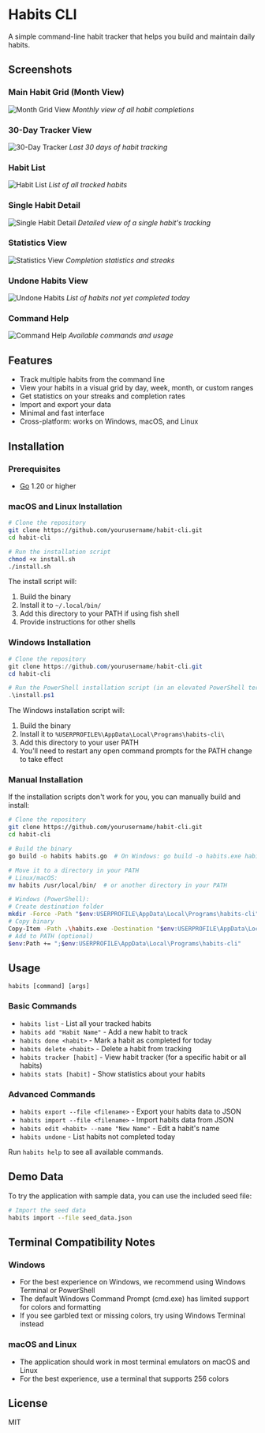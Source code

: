 # Habits CLI

A simple command-line habit tracker that helps you build and maintain daily habits.

## Screenshots

### Main Habit Grid (Month View)

![Month Grid View](assets/images/month-grid.png)
*Monthly view of all habit completions*

### 30-Day Tracker View

![30-Day Tracker](assets/images/thirty-day-view.png)
*Last 30 days of habit tracking*

### Habit List

![Habit List](assets/images/habit-list.png)
*List of all tracked habits*

### Single Habit Detail

![Single Habit Detail](assets/images/single-habit.png)
*Detailed view of a single habit's tracking*

### Statistics View

![Statistics View](assets/images/stats-view.png)
*Completion statistics and streaks*

### Undone Habits View

![Undone Habits](assets/images/undone-view.png)
*List of habits not yet completed today*

### Command Help

![Command Help](assets/images/command-help.png)
*Available commands and usage*

## Features

- Track multiple habits from the command line
- View your habits in a visual grid by day, week, month, or custom ranges
- Get statistics on your streaks and completion rates
- Import and export your data
- Minimal and fast interface
- Cross-platform: works on Windows, macOS, and Linux

## Installation

### Prerequisites

- [Go](https://golang.org/doc/install) 1.20 or higher

### macOS and Linux Installation

```bash
# Clone the repository
git clone https://github.com/yourusername/habit-cli.git
cd habit-cli

# Run the installation script
chmod +x install.sh
./install.sh
```

The install script will:

1. Build the binary
2. Install it to `~/.local/bin/`
3. Add this directory to your PATH if using fish shell
4. Provide instructions for other shells

### Windows Installation

```powershell
# Clone the repository
git clone https://github.com/yourusername/habit-cli.git
cd habit-cli

# Run the PowerShell installation script (in an elevated PowerShell terminal)
.\install.ps1
```

The Windows installation script will:

1. Build the binary
2. Install it to `%USERPROFILE%\AppData\Local\Programs\habits-cli\`
3. Add this directory to your user PATH
4. You'll need to restart any open command prompts for the PATH change to take effect

### Manual Installation

If the installation scripts don't work for you, you can manually build and install:

```bash
# Clone the repository
git clone https://github.com/yourusername/habit-cli.git
cd habit-cli

# Build the binary
go build -o habits habits.go  # On Windows: go build -o habits.exe habits.go

# Move it to a directory in your PATH
# Linux/macOS:
mv habits /usr/local/bin/  # or another directory in your PATH

# Windows (PowerShell):
# Create destination folder
mkdir -Force -Path "$env:USERPROFILE\AppData\Local\Programs\habits-cli"
# Copy binary
Copy-Item -Path .\habits.exe -Destination "$env:USERPROFILE\AppData\Local\Programs\habits-cli"
# Add to PATH (optional)
$env:Path += ";$env:USERPROFILE\AppData\Local\Programs\habits-cli"
```

## Usage

```
habits [command] [args]
```

### Basic Commands

- `habits list` - List all your tracked habits
- `habits add "Habit Name"` - Add a new habit to track
- `habits done <habit>` - Mark a habit as completed for today
- `habits delete <habit>` - Delete a habit from tracking
- `habits tracker [habit]` - View habit tracker (for a specific habit or all habits)
- `habits stats [habit]` - Show statistics about your habits

### Advanced Commands

- `habits export --file <filename>` - Export your habits data to JSON
- `habits import --file <filename>` - Import habits data from JSON
- `habits edit <habit> --name "New Name"` - Edit a habit's name
- `habits undone` - List habits not completed today

Run `habits help` to see all available commands.

## Demo Data

To try the application with sample data, you can use the included seed file:

```bash
# Import the seed data
habits import --file seed_data.json
```

## Terminal Compatibility Notes

### Windows

- For the best experience on Windows, we recommend using Windows Terminal or PowerShell
- The default Windows Command Prompt (cmd.exe) has limited support for colors and formatting
- If you see garbled text or missing colors, try using Windows Terminal instead

### macOS and Linux

- The application should work in most terminal emulators on macOS and Linux
- For the best experience, use a terminal that supports 256 colors

## License

MIT
